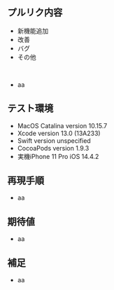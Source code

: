## プルリク内容
<!-- カテゴリ -->
- 新機能追加
- 改善
- バグ
- その他

<br>

<!-- 詳細 -->
- aa 


## テスト環境
<!-- 都度確認して変更すること -->
- MacOS Catalina version 10.15.7
- Xcode version 13.0 (13A233)
- Swift version unspecified
- CocoaPods version 1.9.3
- 実機iPhone 11 Pro iOS 14.4.2

## 再現手順
- aa

## 期待値
- aa

## 補足
- aa
